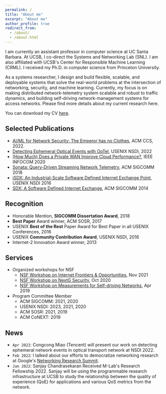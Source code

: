 ```yaml
---
permalink: /
title: "About me"
excerpt: "About me"
author_profile: true
redirect_from:
  - /about/
  - /about.html
---
```


I am currently an assistant professor in computer science at UC Santa Barbara. At UCSB, I co-direct the Systems and Networking Lab (SNL). I am also affiliated with UCSB's Center for Responsible Machine Learning (CRML). I received my Ph.D. in computer science from Princeton University.

As a systems researcher, I design and build flexible, scalable, and deployable systems that solve the real-world problems at the intersection of networking, security, and machine learning. Currently, my focus is on making distributed network-telemetry system scalable and robust to traffic dynamics, and building self-driving network-management systems for access networks. Please find more details about my current research here.

You can download my CV [here](#).

## Selected Publications
- [AI/ML for Network Security: The Emperor has no Clothes](https://sites.cs.ucsb.edu/~arpitgupta/pdfs/trustee.pdf), ACM CCS, 2022.
- [Detecting Ephemeral Optical Events with OpTel](https://sites.cs.ucsb.edu/~arpitgupta/pdfs/OpTel_camera_ready.pdf), USENIX NSDI, 2022
- [(How Much) Does a Private WAN Improve Cloud Performance?](https://sites.cs.ucsb.edu/~arpitgupta/pdfs/cloud_infocom_2020.pdf), IEEE INFOCOM 2020
- [Sonata: Query-Driven Streaming Network Telemetry](https://sites.cs.ucsb.edu/~arpitgupta/pdfs/sonata.pdf), ACM SIGCOMM 2018
- [iSDX: An Industrial-Scale Software Defined Internet Exchange Point](https://sites.cs.ucsb.edu/~arpitgupta/pdfs/isdx.pdf), USENIX NSDI 2016
- [SDX: A Software Defined Internet Exchange](https://sites.cs.ucsb.edu/~arpitgupta/pdfs/sdx.pdf), ACM SIGCOMM 2014

## Recognition
- Honorable Mention, **SIGCOMM Dissertation Award**, 2018
- **Best Paper** Award winner, ACM SOSR, 2017
- USENIX **Best of the Rest** Paper Award for Best Paper in all USENIX Conferences, 2016
- USENIX **Community Contribution Award**, USENIX NSDI, 2016
- Internet-2 Innovation Award winner, 2013

## Services
- Organized workshops for NSF
  - [NSF Workshop on Internet Frontiers & Opportunities](https://datascience.uchicago.edu/events/internet-frontiers-and-opportunities-workshop), Nov 2021
  - [NSF Workshop on NextG Security](https://nsf-nextg-security.cs.ucsb.edu/), Oct 2020
  - [NSF Workshop on Measurements for Self-driving Networks](https://sites.cs.ucsb.edu/~arpitgupta/pdfs/measure_selfdn_workshop.pdf), Apr 2019
- Program Committee Member
  - ACM SIGCOMM: 2021, 2020
  - USENIX NSDI: 2023, 2021, 2020
  - ACM SOSR: 2021, 2019
  - ACM CoNEXT: 2019

## News
- `Apr 2022`: Congcong Miao (Tencent) will present our work on detecting ephemeral network events in optical transport network at NSDI 2022.
- `Feb 2022`: I talked about our efforts to democratize networking research at Google's [Networking Research Summit](https://events.withgoogle.com/networking-research-summit-2022/2022-agenda/#content).
- `Jan 2022`: Sanjay Chandrasekaran Received M-Lab's Research Fellowship 2022. Sanjay will be using the programmable research infrastructure at UCSB to study the relationship between the quality of experience (QoE) for applications and various QoS metrics from the network.
